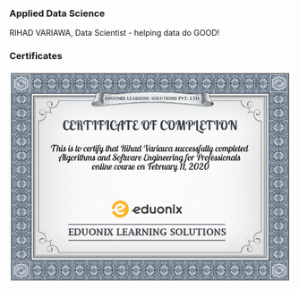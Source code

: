 ### Applied Data Science
RIHAD VARIAWA, Data Scientist - helping data do GOOD!

### Certificates
<img src="./img/Algorithms_and_Software_Engineering_for_Professionals.png"/>

